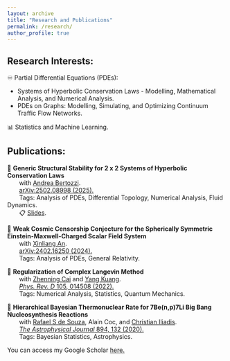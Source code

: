 ```yaml
---
layout: archive
title: "Research and Publications"
permalink: /research/
author_profile: true
---
```


## **Research Interests:**

♾️ Partial Differential Equations (PDEs): 
  -  Systems of Hyperbolic Conservation Laws - Modelling, Mathematical Analysis, and Numerical Analysis.
  -  PDEs on Graphs: Modelling, Simulating, and Optimizing Continuum Traffic Flow Networks.

📊 Statistics and Machine Learning.

## **Publications:**

📜 **Generic Structural Stability for 2 x 2 Systems of Hyperbolic Conservation Laws** <br>
&nbsp;&nbsp;&nbsp;&nbsp;&nbsp;&nbsp; with [Andrea Bertozzi](https://scholar.google.com/citations?user=VJPRn1oAAAAJ). <br>
&nbsp;&nbsp;&nbsp;&nbsp;&nbsp;&nbsp; [arXiv:2502.08998 (2025).](https://arxiv.org/pdf/2502.08998) <br>
&nbsp;&nbsp;&nbsp;&nbsp;&nbsp;&nbsp; Tags: Analysis of PDEs, Differential Topology, Numerical Analysis, Fluid Dynamics. <br>
&nbsp;&nbsp;&nbsp;&nbsp;&nbsp;&nbsp; 📋 [Slides](https://maxtanhk.com/files/Slides/Generic_Structural_Stability_Slides.pdf).

📜 **Weak Cosmic Censorship Conjecture for the Spherically Symmetric Einstein-Maxwell-Charged Scalar Field System** <br>
&nbsp;&nbsp;&nbsp;&nbsp;&nbsp;&nbsp; with [Xinliang An](https://scholar.google.com/citations?hl=en&user=RNWt0QUAAAAJ). <br>
&nbsp;&nbsp;&nbsp;&nbsp;&nbsp;&nbsp; [arXiv:2402.16250 (2024).](https://arxiv.org/abs/2402.16250) <br>
&nbsp;&nbsp;&nbsp;&nbsp;&nbsp;&nbsp; Tags: Analysis of PDEs, General Relativity.

📜 **Regularization of Complex Langevin Method** <br>
&nbsp;&nbsp;&nbsp;&nbsp;&nbsp;&nbsp; with [Zhenning Cai](https://blog.nus.edu.sg/matcz/) and [Yang Kuang](https://scholar.google.com/citations?user=kA4bMCUAAAAJ&hl=en). <br>
&nbsp;&nbsp;&nbsp;&nbsp;&nbsp;&nbsp; [*Phys. Rev. D* 105, 014508 (2022).](https://journals.aps.org/prd/abstract/10.1103/PhysRevD.105.014508) <br>
&nbsp;&nbsp;&nbsp;&nbsp;&nbsp;&nbsp; Tags: Numerical Analysis, Statistics, Quantum Mechanics.

📜 **Hierarchical Bayesian Thermonuclear Rate for 7Be(n,p)7Li Big Bang Nucleosynthesis Reactions**  <br>
&nbsp;&nbsp;&nbsp;&nbsp;&nbsp;&nbsp; with [Rafael S de Souza](https://www.rafaelsdesouza.com/), Alain Coc, and [Christian Iliadis](https://iliadis.web.unc.edu/). <br>
&nbsp;&nbsp;&nbsp;&nbsp;&nbsp;&nbsp; [*The Astrophysical Journal* 894, 132 (2020).](https://iopscience.iop.org/article/10.3847/1538-4357/ab88aa?fbclid=IwAR3qH-4IICuVKeaaXZv3hYx7ZWPFDk4syzfu7hV6oZpES-5fcJTH1xhfym0) <br>
&nbsp;&nbsp;&nbsp;&nbsp;&nbsp;&nbsp; Tags: Bayesian Statistics, Astrophysics.

You can access my Google Scholar [here.](https://scholar.google.com/citations?user=lpeOdG4AAAAJ&hl=en)
